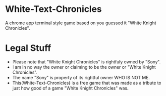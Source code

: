 White-Text-Chronicles
=====================

A chrome app terminal style game based on you guessed it "White Knight Chronicles".

Legal Stuff
===========

*  Please note that "White Knight Chronicles" is rightfuly owned by "Sony".
*  I am in no way the owner or claiming to be the owner or "White Knight Chronicles".
*  The name "Sony" is property of its rightful owner WHO IS NOT ME.
*  This(White-Text-Chronicles) is a free game that was made as a tribute to just how good of a game "White Knight Chronicles" was.
